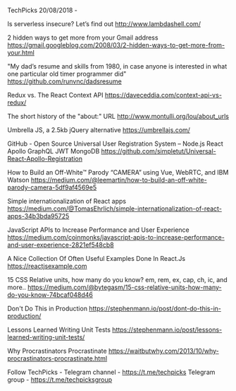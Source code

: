 TechPicks 20/08/2018 -

Is serverless insecure? Let’s find out
http://www.lambdashell.com/

2 hidden ways to get more from your Gmail address
https://gmail.googleblog.com/2008/03/2-hidden-ways-to-get-more-from-your.html

"My dad’s resume and skills from 1980, in case anyone is interested in what one particular old timer programmer did"
https://github.com/runvnc/dadsresume

Redux vs. The React Context API
https://daveceddia.com/context-api-vs-redux/

The short history of the "about:" URL
http://www.montulli.org/lou/about_urls

Umbrella JS, a 2.5kb jQuery alternative
https://umbrellajs.com/

GitHub - Open Source Universal User Registration System – Node.js React Apollo GraphQL JWT MongoDB
https://github.com/simpletut/Universal-React-Apollo-Registration

How to Build an Off-White™ Parody “CAMERA” using Vue, WebRTC, and IBM Watson
https://medium.com/@leemartin/how-to-build-an-off-white-parody-camera-5df9af4569e5

Simple internationalization of React apps
https://medium.com/@TomasEhrlich/simple-internationalization-of-react-apps-34b3bda95725

JavaScript APIs to Increase Performance and User Experience
https://medium.com/coinmonks/javascript-apis-to-increase-performance-and-user-experience-2821ef548cb8

A Nice Collection Of Often Useful Examples Done In React.Js
https://reactjsexample.com

15 CSS Relative units, how many do you know? em, rem, ex, cap, ch, ic, and more..
https://medium.com/@bytegasm/15-css-relative-units-how-many-do-you-know-74bcaf048d46

Don't Do This in Production
https://stephenmann.io/post/dont-do-this-in-production/

Lessons Learned Writing Unit Tests
https://stephenmann.io/post/lessons-learned-writing-unit-tests/

Why Procrastinators Procrastinate
https://waitbutwhy.com/2013/10/why-procrastinators-procrastinate.html

Follow TechPicks -
Telegram channel - https://t.me/techpicks
Telegram group - https://t.me/techpicksgroup